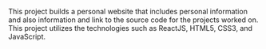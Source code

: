 This project builds a personal website that includes personal information and also information and link to the source code for the projects worked on. This project utilizes the technologies such as ReactJS, HTML5, CSS3, and JavaScript.
